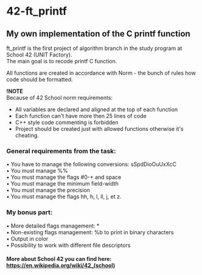 # 42-ft_printf
## My own implementation of the C printf function

ft_printf is the first project of algorithm branch in the study program at School 42 (UNIT Factory). <br>
The main goal is to recode printf C function. 

All functions are created in accordance with Norm - the bunch of rules how code should be formatted.

**!NOTE** <br />
Because of 42 School norm requirements: <br />
* All variables are declared and aligned at the top of each function <br />
* Each function can't have more then 25 lines of code <br />
* C++ style code commenting is forbidden <br />
* Project should be created just with allowed functions otherwise it's cheating. <br />

### General requirements from the task:

• You have to manage the following conversions: sSpdDioOuUxXcC <br>
• You must manage %% <br>
• You must manage the flags #0-+ and space <br>
• You must manage the minimum field-width <br>
• You must manage the precision <br>
• You must manage the flags hh, h, l, ll, j, et z. <br>

### My bonus part:
• More detailed flags management: * <br>
• Non-existing flags management: %b to print in binary
characters <br>
• Output in color <br>
• Possibility to work with different file descriptors <br>

#### More about School 42 you can find here: https://en.wikipedia.org/wiki/42_(school)
